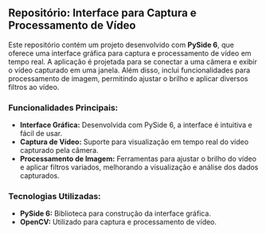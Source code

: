 ## Repositório: Interface para Captura e Processamento de Vídeo

Este repositório contém um projeto desenvolvido com **PySide 6**, que oferece uma interface gráfica para captura e processamento de vídeo em tempo real. A aplicação é projetada para se conectar a uma câmera e exibir o vídeo capturado em uma janela. Além disso, inclui funcionalidades para processamento de imagem, permitindo ajustar o brilho e aplicar diversos filtros ao vídeo.

### Funcionalidades Principais:

- **Interface Gráfica:** Desenvolvida com PySide 6, a interface é intuitiva e fácil de usar.
- **Captura de Vídeo:** Suporte para visualização em tempo real do vídeo capturado pela câmera.
- **Processamento de Imagem:** Ferramentas para ajustar o brilho do vídeo e aplicar filtros variados, melhorando a visualização e análise dos dados capturados.

### Tecnologias Utilizadas:

- **PySide 6:** Biblioteca para construção da interface gráfica.
- **OpenCV:** Utilizado para captura e processamento de vídeo.
